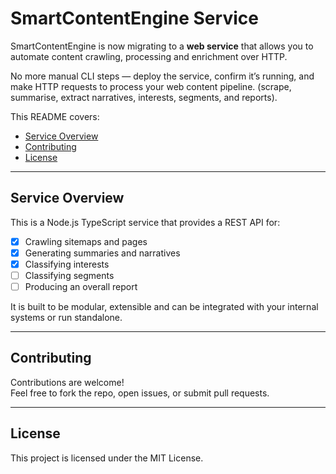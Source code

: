 # SmartContentEngine Service

SmartContentEngine is now migrating to a **web service** that allows you to automate content crawling, processing and enrichment over HTTP.

No more manual CLI steps — deploy the service, confirm it’s running, and make HTTP requests to process your web content pipeline.
 (scrape, summarise, extract narratives, interests, segments, and reports).

This README covers:
- [Service Overview](#service-overview)
- [Contributing](#contributing)
- [License](#license)

---

## Service Overview

This is a Node.js TypeScript service that provides a REST API for:
- [x] Crawling sitemaps and pages
- [x] Generating summaries and narratives
- [x] Classifying interests
- [ ] Classifying segments
- [ ] Producing an overall report

It is built to be modular, extensible and can be integrated with your internal systems or run standalone.

---

## Contributing

Contributions are welcome!  
Feel free to fork the repo, open issues, or submit pull requests.

---

## License

This project is licensed under the MIT License.
